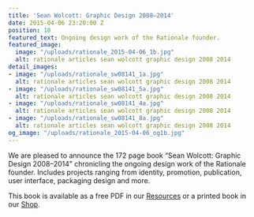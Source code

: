 ```yaml
---
title: 'Sean Wolcott: Graphic Design 2008–2014'
date: 2015-04-06 23:20:00 Z
position: 10
featured_text: Ongoing design work of the Rationale founder.
featured_image:
  image: "/uploads/rationale_2015-04-06_1b.jpg"
  alt: rationale articles sean wolcott graphic design 2008 2014
detail_images:
- image: "/uploads/rationale_sw08141_1a.jpg"
  alt: rationale articles sean wolcott graphic design 2008 2014
- image: "/uploads/rationale_sw08141_5a.jpg"
  alt: rationale articles sean wolcott graphic design 2008 2014
- image: "/uploads/rationale_sw08141_4a.jpg"
  alt: rationale articles sean wolcott graphic design 2008 2014
- image: "/uploads/rationale_sw08141_8a.jpg"
  alt: rationale articles sean wolcott graphic design 2008 2014
og_image: "/uploads/rationale_2015-04-06_og1b.jpg"
---
```


We are pleased to announce the 172 page book “Sean Wolcott: Graphic Design 2008–2014” chronicling the ongoing design work of the Rationale founder. Includes projects ranging from identity, promotion, publication, user interface, packaging design and more.

This book is available as a free PDF in our [Resources](https://rationale-design.com/resources/sean-wolcott-graphic-design/) or a printed book in our [Shop](https://rationale-design.com/shop/sean-wolcott-graphic-design/).